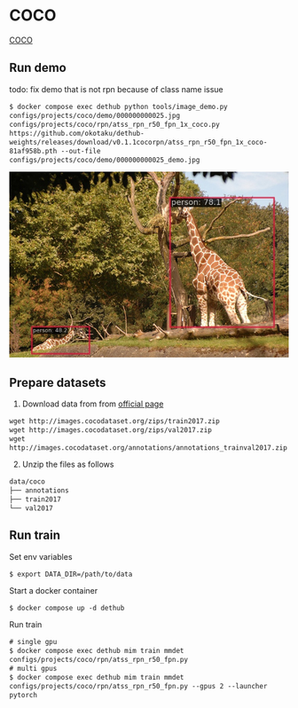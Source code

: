 # COCO

[COCO](https://cocodataset.org/#home)

## Run demo

todo: fix demo that is not rpn because of class name issue

```
$ docker compose exec dethub python tools/image_demo.py configs/projects/coco/demo/000000000025.jpg configs/projects/coco/rpn/atss_rpn_r50_fpn_1x_coco.py https://github.com/okotaku/dethub-weights/releases/download/v0.1.1cocorpn/atss_rpn_r50_fpn_1x_coco-81af958b.pth --out-file configs/projects/coco/demo/000000000025_demo.jpg
```

![plot](demo/000000000025_demo.jpg)

## Prepare datasets

1. Download data from from [official page](https://cocodataset.org/#home)

```
wget http://images.cocodataset.org/zips/train2017.zip
wget http://images.cocodataset.org/zips/val2017.zip
wget http://images.cocodataset.org/annotations/annotations_trainval2017.zip
```

2. Unzip the files as follows

```
data/coco
├── annotations
├── train2017
└── val2017
```

## Run train

Set env variables

```
$ export DATA_DIR=/path/to/data
```

Start a docker container

```
$ docker compose up -d dethub
```

Run train

```
# single gpu
$ docker compose exec dethub mim train mmdet configs/projects/coco/rpn/atss_rpn_r50_fpn.py
# multi gpus
$ docker compose exec dethub mim train mmdet configs/projects/coco/rpn/atss_rpn_r50_fpn.py --gpus 2 --launcher pytorch
```
